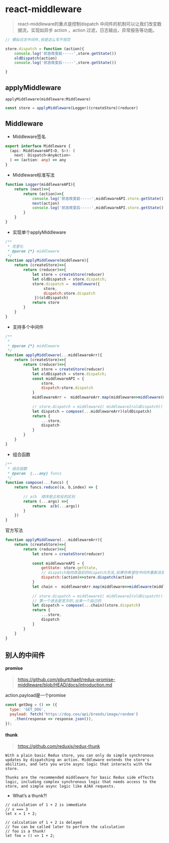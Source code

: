 # react-middleware

> react-middleware的重点是控制dispatch
> 中间件的机制可以让我们改变数据流，实现如异步 action ，action 过滤，日志输出，异常报告等功能。

```js
// 模拟日志中间件,但是这么写不规范

store.dispatch = function (action){
    console.log('状态改变前-----',store.getState())
    oldDispatch(action)
    console.log('状态改变后-----',store.getState())

}

```

## applyMiddleware

`applyMiddleware(middleware:Middleware)`

```js
const store = applyMiddleware(Logger)(createStore)(reducer)
```

## Middleware

 * Middleware签名

```ts
export interface Middleware {
  (api: MiddlewareAPI<D, S>): (
    next: Dispatch<AnyAction>
  ) => (action: any) => any
}
```

 * Middleware标准写法

```js
function Logger(middlewareAPI){
    return (next)=>{
        return (action)=>{
            console.log('状态改变前-----',middlewareAPI.store.getState())
            next(action)
            console.log('状态改变后-----',middlewareAPI.store.getState())
        }
    }
}
```

 * 实现单个applyMiddleware

```js
/**
 * 克里化
 * @param {*} middleware 
 */
function applyMiddleware(middleware){
    return (createStore)=>{
        return (reducer)=>{
            let store = createStore(reducer) 
            let oldDispatch = store.dispatch;
            store.dispatch =  middleware({
                 store,
                 dispatch:store.dispatch
             })(oldDispatch)
            return store
        }
    }
}
```


* 支持多个中间件

```js
/**
 * 
 * @param {*} middleware 
 */
function applyMiddleware(...middlewareArr){
    return (createStore)=>{
        return (reducer)=>{
            let store = createStore(reducer) 
            let oldDispatch = store.dispatch;
            const middlewareAPI = {
                store,
                dispatch:store.dispatch
            }
            middlewareArr =  middlewareArr.map(middleware=>middleware(middlewareAPI))
      
            // store.dispatch = middleware1( middleware2(oldDispatch))
            let dispatch = compose(...middlewareArr)(oldDispatch)
            return {
                ...store,
                dispatch
            }
        }
    }
}
```

* 组合函数

```js
/**
 * 组合函数
 * @param  {...any} funcs 
 */
function compose(...funcs) {
    return funcs.reduce((a, b,index) => {
        
        // a(b  顺序是正和反的区别
        return (...args) =>{
            return  a(b(...args))
        }
    })
}
```

官方写法

```js
function applyMiddleware(...middlewareArr){
    return (createStore)=>{
        return (reducer)=>{
            let store = createStore(reducer) 
        
            const middlewareAPI = {
                getState: store.getState,
                // dispatch指向改造后的dispatch方法,如果你希望在中间件重新派发流程就需要这个
                dispatch:(action)=>store.dispatch(action)
            }
            let chain =  middlewareArr.map(middleware=>middleware(middlewareAPI))
      
            // store.dispatch = middleware1( middleware2(oldDispatch))
            // 第一个进去是官方的,出来一个自己的
            let dispatch = compose(...chain)(store.dispatch)
            return {
                ...store,
                dispatch
            }
        }
    }
}
```

## 别人的中间件

#### promise

> https://github.com/pburtchaell/redux-promise-middleware/blob/HEAD/docs/introduction.md

action.payload是一个promise

```js
const getDog = () => ({
  type: 'GET_DOG',
  payload: fetch('https://dog.ceo/api/breeds/image/random')
    .then(response => response.json()),
});
```


#### thunk

> https://github.com/reduxjs/redux-thunk

```
With a plain basic Redux store, you can only do simple synchronous updates by dispatching an action. Middleware extends the store's abilities, and lets you write async logic that interacts with the store.

Thunks are the recommended middleware for basic Redux side effects logic, including complex synchronous logic that needs access to the store, and simple async logic like AJAX requests.
```

* What’s a thunk?!

```
// calculation of 1 + 2 is immediate
// x === 3
let x = 1 + 2;

// calculation of 1 + 2 is delayed
// foo can be called later to perform the calculation
// foo is a thunk!
let foo = () => 1 + 2;
```